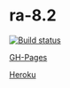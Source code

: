 # ra-8.2
[![Build status](https://ci.appveyor.com/api/projects/status/8wdt8ymx1n0oqypu?svg=true)](https://ci.appveyor.com/project/i-hit/ra-8-2)

[GH-Pages](https://i-hit.github.io/ra-8.2/)

[Heroku](https://ra-8-2-sever.herokuapp.com/data)
